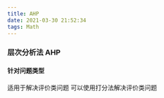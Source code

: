```yaml
---
title: AHP
date: 2021-03-30 21:52:34
tags: Math
---
```

### 层次分析法 AHP

#### 针对问题类型
适用于解决评价类问题
可以使用打分法解决评价类问题

